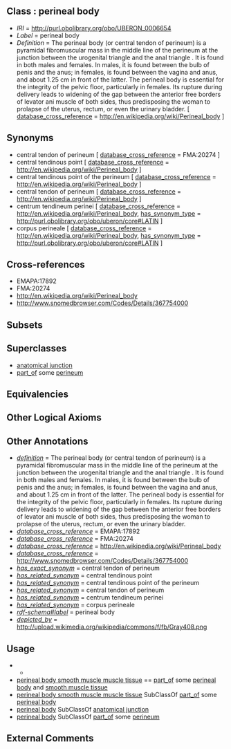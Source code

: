 
## Class : perineal body

 * *IRI* = http://purl.obolibrary.org/obo/UBERON_0006654
 * *Label* = perineal body
 * *Definition* = The perineal body (or central tendon of perineum) is a pyramidal fibromuscular mass in the middle line of the perineum at the junction between the urogenital triangle and the anal triangle . It is found in both males and females. In males, it is found between the bulb of penis and the anus; in females, is found between the vagina and anus, and about 1.25 cm in front of the latter. The perineal body is essential for the integrity of the pelvic floor, particularly in females. Its rupture during delivery leads to widening of the gap between the anterior free borders of levator ani muscle of both sides, thus predisposing the woman to prolapse of the uterus, rectum, or even the urinary bladder. [ [database_cross_reference](../../ef/oboInOwl#hasDbXref.md) = http://en.wikipedia.org/wiki/Perineal_body ]

## Synonyms

 * central tendon of perineum [ [database_cross_reference](../../ef/oboInOwl#hasDbXref.md) = FMA:20274 ]
 * central tendinous point [ [database_cross_reference](../../ef/oboInOwl#hasDbXref.md) = http://en.wikipedia.org/wiki/Perineal_body ]
 * central tendinous point of the perineum [ [database_cross_reference](../../ef/oboInOwl#hasDbXref.md) = http://en.wikipedia.org/wiki/Perineal_body ]
 * central tendon of perineum [ [database_cross_reference](../../ef/oboInOwl#hasDbXref.md) = http://en.wikipedia.org/wiki/Perineal_body ]
 * centrum tendineum perinei [ [database_cross_reference](../../ef/oboInOwl#hasDbXref.md) = http://en.wikipedia.org/wiki/Perineal_body, [has_synonym_type](../../pe/oboInOwl#hasSynonymType.md) = http://purl.obolibrary.org/obo/uberon/core#LATIN ]
 * corpus perineale [ [database_cross_reference](../../ef/oboInOwl#hasDbXref.md) = http://en.wikipedia.org/wiki/Perineal_body, [has_synonym_type](../../pe/oboInOwl#hasSynonymType.md) = http://purl.obolibrary.org/obo/uberon/core#LATIN ]

## Cross-references

 * EMAPA:17892
 * FMA:20274
 * http://en.wikipedia.org/wiki/Perineal_body
 * http://www.snomedbrowser.com/Codes/Details/367754000

## Subsets


## Superclasses

 * [anatomical junction](../../UBERON/51/UBERON_0007651.md)
 * [part_of](../../BFO/50/BFO_0000050.md) some [perineum](../../UBERON/56/UBERON_0002356.md)

## Equivalencies


## Other Logical Axioms


## Other Annotations

 * *[definition](../../IAO/15/IAO_0000115.md)* = The perineal body (or central tendon of perineum) is a pyramidal fibromuscular mass in the middle line of the perineum at the junction between the urogenital triangle and the anal triangle . It is found in both males and females. In males, it is found between the bulb of penis and the anus; in females, is found between the vagina and anus, and about 1.25 cm in front of the latter. The perineal body is essential for the integrity of the pelvic floor, particularly in females. Its rupture during delivery leads to widening of the gap between the anterior free borders of levator ani muscle of both sides, thus predisposing the woman to prolapse of the uterus, rectum, or even the urinary bladder.
 * *[database_cross_reference](../../ef/oboInOwl#hasDbXref.md)* = EMAPA:17892
 * *[database_cross_reference](../../ef/oboInOwl#hasDbXref.md)* = FMA:20274
 * *[database_cross_reference](../../ef/oboInOwl#hasDbXref.md)* = http://en.wikipedia.org/wiki/Perineal_body
 * *[database_cross_reference](../../ef/oboInOwl#hasDbXref.md)* = http://www.snomedbrowser.com/Codes/Details/367754000
 * *[has_exact_synonym](../../ym/oboInOwl#hasExactSynonym.md)* = central tendon of perineum
 * *[has_related_synonym](../../ym/oboInOwl#hasRelatedSynonym.md)* = central tendinous point
 * *[has_related_synonym](../../ym/oboInOwl#hasRelatedSynonym.md)* = central tendinous point of the perineum
 * *[has_related_synonym](../../ym/oboInOwl#hasRelatedSynonym.md)* = central tendon of perineum
 * *[has_related_synonym](../../ym/oboInOwl#hasRelatedSynonym.md)* = centrum tendineum perinei
 * *[has_related_synonym](../../ym/oboInOwl#hasRelatedSynonym.md)* = corpus perineale
 * *[rdf-schema#label](../../el/rdf-schema#label.md)* = perineal body
 * *[depicted_by](../../depicted/by/depicted_by.md)* = http://upload.wikimedia.org/wikipedia/commons/f/fb/Gray408.png

## Usage

 * -
 * [perineal body smooth muscle muscle tissue](../../UBERON/03/UBERON_0035103.md) == [part_of](../../BFO/50/BFO_0000050.md) some [perineal body](../../UBERON/54/UBERON_0006654.md) and [smooth muscle tissue](../../UBERON/35/UBERON_0001135.md)
 * [perineal body smooth muscle muscle tissue](../../UBERON/03/UBERON_0035103.md) SubClassOf [part_of](../../BFO/50/BFO_0000050.md) some [perineal body](../../UBERON/54/UBERON_0006654.md)
 * [perineal body](../../UBERON/54/UBERON_0006654.md) SubClassOf [anatomical junction](../../UBERON/51/UBERON_0007651.md)
 * [perineal body](../../UBERON/54/UBERON_0006654.md) SubClassOf [part_of](../../BFO/50/BFO_0000050.md) some [perineum](../../UBERON/56/UBERON_0002356.md)

## External Comments

